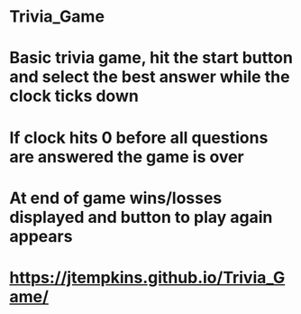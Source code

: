 # Trivia_Game
# Basic trivia game, hit the start button and select the best answer while the clock ticks down
# If clock hits 0 before all questions are answered the game is over
# At end of game wins/losses displayed and button to play again appears
# https://jtempkins.github.io/Trivia_Game/
